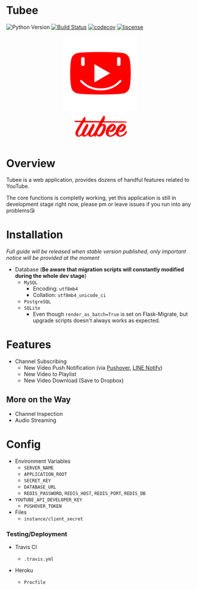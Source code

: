 # Tubee

![Python Version](https://img.shields.io/badge/python-3.4+-blue.svg)
[![Build Status](https://travis-ci.com/tomy0000000/Tubee.svg?token=pcX4zcaLzopbPNP4Hs2J&branch=master)](https://travis-ci.com/tomy0000000/Tubee)
[![codecov](https://codecov.io/gh/tomy0000000/Tubee/branch/master/graph/badge.svg?token=j6pUVAg2Wf)](https://codecov.io/gh/tomy0000000/Tubee)
[![liscense](https://img.shields.io/github/license/tomy0000000/Tubee.svg)](https://github.com/tomy0000000/Tubee/blob/master/LICENSE)

<p align="center">
    <img src="tubee/static/favicon.png" align="center">
    <br>
    <img width="150" src="tubee/static/img/tubee_text.png" align="center">
</p>

# Overview

Tubee is a web application, provides dozens of handful features related to YouTube.

The core functions is completly working, yet this application is still in development stage right now, please pm or leave issues if you run into any problems😘

# Installation

*Full guide will be released when stable version published, only important notice will be provided at the moment*

* Database (**Be aware that migration scripts will constantly modified during the whole dev stage**)
  * `MySQL`
    * Encoding: `utf8mb4`
    * Collation: `utf8mb4_unicode_ci`
  * `PostgreSQL`
  * `SQLite`
    * Even though `render_as_batch=True` is set on Flask-Migrate, but upgrade scripts doesn't always works as expected.

# Features

* Channel Subscribing
  * New Video Push Notification (via [Pushover](https://pushover.net/), [LINE Notify](https://notify-bot.line.me))
  * New Video to Playlist
  * New Video Download (Save to Dropbox)

## More on the Way

* Channel Inspection
* Audio Streaming

# Config

* Environment Variables
  * `SERVER_NAME`
  * `APPLICATION_ROOT`
  * `SECRET_KEY`
  * `DATABASE_URL`
  * `REDIS_PASSWORD`, `REDIS_HOST`, `REDIS_PORT`, `REDIS_DB`
* `YOUTUBE_API_DEVELOPER_KEY`
  * `PUSHOVER_TOKEN`
* Files
  * `instance/client_secret`

### Testing/Deployment

* Travis CI
  * `.travis.yml`

* Heroku
  * `Procfile`

